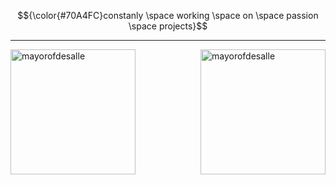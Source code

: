 $${\color{#70A4FC}constanly \space working \space on \space passion \space projects}$$

<hr/>

<img height=200 align="left" src="https://github-readme-stats.vercel.app/api/top-langs?username=mayorofdesalle&show_icons=true&theme=tokyonight&locale=en&layout=donut-vertical&hide=jupyter%20notebook" alt="mayorofdesalle" />
<img height=200 align="right" src="https://github-readme-stats.vercel.app/api?username=mayorofdesalle&show_icons=true&theme=tokyonight&locale=en&layout=compact" alt="mayorofdesalle" />
